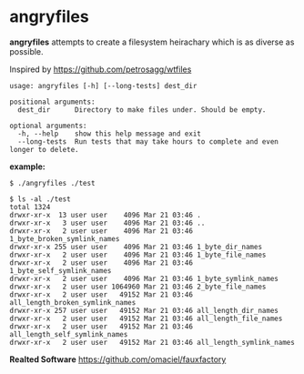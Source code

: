 
# angryfiles

**angryfiles** attempts to create a filesystem heirachary which is as diverse as possible.

Inspired by https://github.com/petrosagg/wtfiles

```
usage: angryfiles [-h] [--long-tests] dest_dir

positional arguments:
  dest_dir      Directory to make files under. Should be empty.

optional arguments:
  -h, --help    show this help message and exit
  --long-tests  Run tests that may take hours to complete and even longer to delete.
```
 
**example:**
 
```  
$ ./angryfiles ./test
  
$ ls -al ./test
total 1324
drwxr-xr-x  13 user user    4096 Mar 21 03:46 .
drwxr-xr-x   3 user user    4096 Mar 21 03:46 ..
drwxr-xr-x   2 user user    4096 Mar 21 03:46 1_byte_broken_symlink_names
drwxr-xr-x 255 user user    4096 Mar 21 03:46 1_byte_dir_names
drwxr-xr-x   2 user user    4096 Mar 21 03:46 1_byte_file_names
drwxr-xr-x   2 user user    4096 Mar 21 03:46 1_byte_self_symlink_names
drwxr-xr-x   2 user user    4096 Mar 21 03:46 1_byte_symlink_names
drwxr-xr-x   2 user user 1064960 Mar 21 03:46 2_byte_file_names
drwxr-xr-x   2 user user   49152 Mar 21 03:46 all_length_broken_symlink_names
drwxr-xr-x 257 user user   49152 Mar 21 03:46 all_length_dir_names
drwxr-xr-x   2 user user   49152 Mar 21 03:46 all_length_file_names
drwxr-xr-x   2 user user   49152 Mar 21 03:46 all_length_self_symlink_names
drwxr-xr-x   2 user user   49152 Mar 21 03:46 all_length_symlink_names
``` 

**Realted Software**
https://github.com/omaciel/fauxfactory


